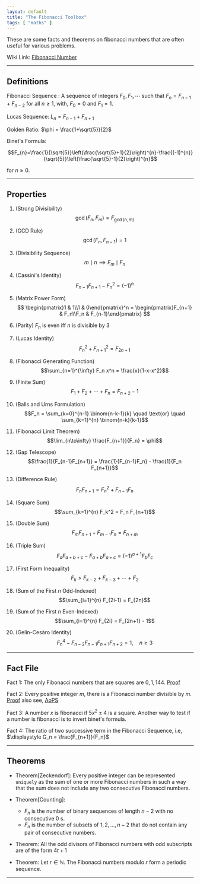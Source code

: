 ```yaml
---
layout: default
title: "The Fibonacci Toolbox"
tags: [ "maths" ]
---
```


These are some facts and theorems on fibonacci numbers that are often useful for various problems.

Wiki Link: [Fibonacci Number](https://en.wikipedia.org/wiki/Fibonacci_number)

----

## Definitions

Fibonacci Sequence : A sequence of integers $F_0, F_1, \cdots$ such that $F_{n} = F_{n-1} + F_{n - 2}$ for all $n \geqslant 1$, with, $F_0 = 0$ and $F_1 = 1$. 

Lucas Sequence: $L_n = F_{n-1} + F_{n + 1}$

Golden Ratio: $\phi =	\frac{1+\sqrt{5}}{2}$

Binet's Formula:

$$F_{n}=\frac{1}{\sqrt{5}}\left(\frac{\sqrt{5}+1}{2}\right)^{n}-\frac{(-1)^{n}}{\sqrt{5}}\left(\frac{\sqrt{5}-1}{2}\right)^{n}$$

for $n \geq 0$.

---

## Properties

1. (Strong Divisibility)  
    $$\gcd(F_n, F_m) = F_{\gcd(n,m)}$$

2. (GCD Rule)  
    $$\gcd(F_n, F_{n-1}) = 1$$

3. (Divisibility Sequence)  
    $$m \mid n \implies F_m \mid F_n$$

4. (Cassini's Identity)  
    $$F_{n-1}F_{n+1} - F_n^2 = (-1)^n$$

5. (Matrix Power Form)  
    $$
    \begin{pmatrix}1 & 1\\1 & 0\end{pmatrix}^n =
    \begin{pmatrix}F_{n+1} & F_n\\F_n & F_{n-1}\end{pmatrix}
    $$

6. (Parity) $F_n$ is even iff $n$ is divisible by $3$

7. (Lucas Identity)  
    $$F_n^2 + F_{n+1}^2 = F_{2n+1}$$

8. (Fibonacci Generating Function)  
    $$\sum_{n=1}^{\infty} F_n x^n = \frac{x}{1-x-x^2}$$

9. (Finite Sum)  
    $$F_1 + F_2 + \cdots + F_n = F_{n+2} - 1$$

10. (Balls and Urns Formulation)  
    $$F_n = \sum_{k=0}^{n-1} \binom{n-k-1}{k} \quad \text{or} \quad
    \sum_{k=1}^{n} \binom{n-k}{k-1}$$

11. (Fibonacci Limit Theorem)  
    $$\lim_{n\to\infty} \frac{F_{n+1}}{F_n} = \phi$$

12. (Gap Telescope)  
    $$\frac{1}{F_{n-1}F_{n+1}} = \frac{1}{F_{n-1}F_n} - \frac{1}{F_n F_{n+1}}$$

13. (Difference Rule)  
    $$F_n F_{n+1} = F_n^2 + F_{n-1}F_n$$

14. (Square Sum)  
    $$\sum_{k=1}^{n} F_k^2 = F_n F_{n+1}$$

15. (Double Sum)  
    $$F_m F_{n+1} + F_{m-1} F_n = F_{n+m}$$

16. (Triple Sum)  
    $$F_a F_{a+b+c} - F_{a+b} F_{a+c} = (-1)^{a+1} F_b F_c$$

17. (First Form Inequality)  
    $$F_k > F_{k-2} + F_{k-3} + \cdots + F_2$$

18. (Sum of the First $n$ Odd-Indexed)  
    $$\sum_{i=1}^{n} F_{2i-1} = F_{2n}$$

19. (Sum of the First $n$ Even-Indexed)  
    $$\sum_{i=1}^{n} F_{2i} = F_{2n+1} - 1$$

20. (Gelin-Cesàro Identity)  
    $$F_n^4 - F_{n-2} F_{n-1} F_{n+1} F_{n+2} = 1, \quad n \ge 3$$

--- 

## Fact File

Fact 1: The only Fibonacci numbers that are squares are $0, 1, 144.$ [Proof](https://math.la.asu.edu/~checkman/SquareFibonacci.html#intro)

Fact 2: Every positive integer $m$, there is a Fibonacci number divisible by $m$. [Proof](https://math.stackexchange.com/questions/1523198/proving-that-every-integer-has-a-fibonacci-number-multiple) also see, [AoPS](https://artofproblemsolving.com/community/c6h2231614p17047441)

Fact 3: A number $x$ is fibonacci if $5x^2 \pm 4$ is a square. Another way to test if a number is fibonacci is to invert binet's formula.

Fact 4: The ratio of two successive term in the Fibonacci Sequence, i.e, $\displaystyle G_n = \frac{F_{n+1}}{F_n}$

---

## Theorems

* Theorem[Zeckendorf]: Every positive integer can be represented `uniquely` as the sum of one or more Fibonacci numbers in such a way that the sum does not include any two consecutive Fibonacci numbers.

* Theorem[Counting]: 

   + $F_{n}$ is the number of binary sequences of length $n-2$ with no consecutive 0 s.
   + $F_{n}$ is the number of subsets of ${1,2, \ldots, n-2}$ that do not contain any pair of consecutive numbers.

*  Theorem: All the odd divisors of Fibonacci numbers with odd subscripts are of
the form $4t + 1$

 * Theorem: Let $r \in \mathbb{N}$. The Fibonacci numbers modulo $r$ form a periodic sequence.

---
